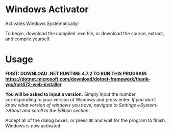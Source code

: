 # Windows Activator
Activates Windows Systematically!

To begin, download the compiled .exe file, or download the source, extract, and compile yourself.
# Usage

**FIRST: DOWNLOAD .NET RUNTIME 4.7.2 TO RUN THIS PROGRAM: https://dotnet.microsoft.com/download/dotnet-framework/thank-you/net472-web-installer**

**You will be asked to input a version.** Simply input the number corresponding to your version of Windows and press enter.
*If you don't know what version of windows you have, navigate to Settings->System->About and scroll to the Edition section.*

Accept all of the dialog boxes, or press `OK` and wait for the program to finish.
Windows is now activated!
